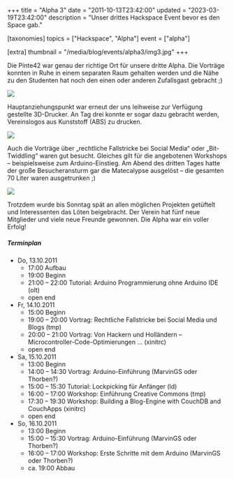 +++
title = "Alpha 3"
date = "2011-10-13T23:42:00"
updated = "2023-03-19T23:42:00"
description = "Unser drittes Hackspace Event bevor es den Space gab."

[taxonomies]
topics = ["Hackspace", "Alpha"]
event = ["alpha"]

[extra]
thumbnail = "/media/blog/events/alpha3/img3.jpg"
+++

Die Pinte42 war genau der richtige Ort für unsere dritte Alpha. Die Vorträge
konnten in Ruhe in einem separaten Raum gehalten werden und die Nähe zu den
Studenten hat noch den einen oder anderen Zufallsgast gebracht ;)

![](/media/blog/events/alpha3/img1.jpg)

Hauptanziehungspunkt war erneut der uns leihweise zur Verfügung gestellte
3D-Drucker.
An Tag drei konnte er sogar dazu gebracht werden, Vereinslogos aus Kunststoff
(ABS) zu drucken.

![](/media/blog/events/alpha3/img2.jpg)

Auch die Vorträge über „rechtliche Fallstricke bei Social Media“ oder
„Bit-Twiddling“ waren gut besucht. Gleiches gilt für die angebotenen Workshops
– beispielsweise zum Arduino-Einstieg. Am Abend des dritten Tages hatte der
große Besucheransturm gar die Matecalypse ausgelöst – die gesamten 70 Liter
waren ausgetrunken ;)

![](/media/blog/events/alpha3/img3.jpg)

Trotzdem wurde bis Sonntag spät an allen möglichen Projekten getüftelt und
Interessenten das Löten beigebracht. Der Verein hat fünf neue Mitglieder und
viele neue Freunde gewonnen. Die Alpha war ein voller Erfolg!

##### Terminplan

* Do, 13.10.2011
   * 17:00 Aufbau
   * 19:00 Beginn
   * 21:00 – 22:00 Tutorial: Arduino Programmierung ohne Arduino IDE (olt)
   * open end
* Fr, 14.10.2011
   * 15:00 Beginn
   * 19:00 – 20:00 Vortrag: Rechtliche Fallstricke bei Social Media und Blogs (tmp)
   * 20:00 – 21:00 Vortrag: Von Hackern und Holländern – Microcontroller-Code-Optimierungen ... (xinitrc)
   * open end
* Sa, 15.10.2011
   * 13:00 Beginn
   * 14:00 – 14:30 Vortrag: Arduino-Einführung (MarvinGS oder Thorben?)
   * 15:00 – 15:30 Tutorial: Lockpicking für Anfänger (ld)
   * 16:00 – 17:00 Workshop: Einführung Creative Commons (tmp)
   * 17:30 – 19:30 Workshop: Building a Blog-Engine with CouchDB and CouchApps (xinitrc)
   * open end
* So, 16.10.2011
   * 13:00 Beginn
   * 15:00 – 15:30 Vortrag: Arduino-Einführung (MarvinGS oder Thorben?)
   * 16:00 – 17:00 Workshop: Erste Schritte mit dem Arduino (MarvinGS oder Thorben?)
   * ca. 19:00 Abbau 
